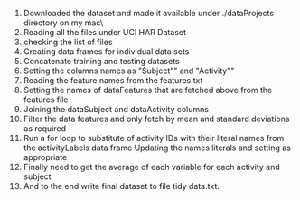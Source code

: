 1. Downloaded the dataset and made it available under ./dataProjects directory on my mac\
2. Reading all the files under UCI HAR Dataset
3. checking the list of files
4. Creating data frames for individual data sets
5. Concatenate training and testing datasets
6. Setting the columns names as "Subject"" and "Activity""
7. Reading the feature names from the features.txt
8. Setting the names of dataFeatures that are fetched above from the features file
9. Joining the dataSubject and dataActivity columns
10. Filter the data features and only fetch by mean and standard deviations as required
11. Run a for loop to substitute of activity IDs with their literal names from the activityLabels data frame
Updating the names literals and setting as appropriate
13. Finally need to get the average of each variable for each activity and subject
14. And to the end write final dataset to file tidy data.txt.
